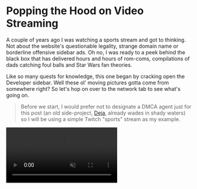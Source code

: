 # Popping the Hood on Video Streaming

A couple of years ago I was watching a sports stream and got to thinking. Not about the website's questionable legality, strange domain name or borderline offensive sidebar ads. Oh no, I was ready to a peek behind the black box that has delivered hours and hours of rom-coms, compilations of dads catching foul balls and Star Wars fan theories.

Like so many quests for knowledge, this one began by cracking open the Developer sidebar. Well these ol' moving pictures gotta come from somewhere right? So let's hop on over to the network tab to see what's going on.

> Before we start, I would prefer not to designate a DMCA agent just for this post (an old side-project, [Deja](/projects#deja), already wades in shady waters) so I will be using a simple Twitch "sports" stream as my example.

<video src='https://www.jdhayford.io/videos/blogs/video-1.mp4' alt='Demo of Network Requests in Developer Sidebar' autoPlay loop muted>

Well that certainly looks active. We can see new requests being made every second but what we notices is that there are GET requests to some files either ending in `.ts` or `.m3u8`. Let's take a look at a request for a `.ts` file: 

`GET https://video-edge-8c7268.mia02.abs.hls.ttvnw.net/v1/segment/CooFP2R-...etc...brAeZag.ts`

<img class='small' src='https://jdhayford.io/images/request-body.png' alt='request body, it is binary encoded into UTF-8, and its not pretty'>

So actually if you look closely you'll notice `G@` which is commonly used with - just messing around, this is clearly a binary file in mortal tongue (the `Content-Type` header from the response is `application/octet-stream`). Let's see what our file system thinks of it.

<img  src='https://jdhayford.io/images/file-row.png' alt='.ts file in the file browser, showing its suggested file type'>

Now we notice that the file system recognizes this `.ts` file extension as a "MPEG-2 Transport Stream". Now if you aren't familiar with MPEG, it stands for Moving Pictures Experts Group which is the working group that brought us neat things like the MP3 and MP4 (you can learn more about the group, the invention of MP3 and all of the drama involved in [How Music Got Free](https://www.amazon.com/How-Music-Got-Free-Obsession/dp/0143109340)).

A quick wikipedia sesh of "MPEG-2" reveals to us that it is the generic coding of ~~moving pictures and associated audio information~~ video.  Our second trip to wiki tells us that a "Transport Stream" is just a fancy digital container for transmission of different audio and video codecs over unreliable means. Also the starting sync byte is 0xff000000 ... remember that `G` from before?

When we open the file, our default video player takes over and gives us this:

<video src='https://www.jdhayford.io/videos/blogs/segment-example.mp4' alt='Demo of MPEG-2 transport stream' autoPlay loop muted>

2 seconds of glorious video! So the player is requesting a whole bunch of these tiny videos and stitching them together to make our stream. But this is no time to celebrate, we're not done here. We still have 2 big questions:

- a) Why are the video segments so short?
- b) How does the video player find all of these segments and put them together?

Some of you smarty pants might already have a guess or two for a) but we're going to save that for dessert, leaving us with b). So how does the player know what to do?

This brings us back to those `.m3u8` requests. A quick wikipedia gets us something called "M3U" which is described as such:

> (MP3 URL or Moving Picture Experts Group Audio Layer 3 Uniform Resource Locator in full) is a computer file format for a multimedia playlist.

Multimedia playlist huh? Well that sounds promising, let's take a peek at one:

`GET https://video-weaver.mia02.hls.ttvnw.net/v1/playlist/CooFC7G6yWcazgZqDN...etc...tg_EN-uv938sqw.m3u8`

<img src='https://jdhayford.io/images/raw-playlist.png' alt='request body including the content of an m3u8 file'>

Hey would you look at that, its just a plain text file. This is actually really reasonable. We can see some cool metadata all prefixed with `EXT-X-`. Fun fact, the well known American rapper and songwriter DMX claims these files motivated his hit single "EXT gon' give it to you"  (sorry).

The most interesting part of this file is the latter half where we see a list of a bunch of links. Actually if you look close, these links look a whole lot like the one we tracked to get that video segment earlier, and the number in `#EXTINF:2.000,live` matches here roughly to its duration. Neato! 

Now we know that these files are what the player uses to find the video segents for the stream. The problem here is that we only see a handful of 2 second segments here, but our stream keeps on chugging along. So where are the next segments? Time to check out that network activity again.

<img src='https://jdhayford.io/images/m3u-repeats.png' alt='network history filtering for m3u, showing repeated requests to the same url'>

Either our player keeps on forgetting what was in that playlist, or that file is not as static as we may have thought. Let's take a look at some of the responses.

<img src='https://jdhayford.io/images/playlist-timeline.png' alt='3 consecutive results of requests for the playlist file, showing the changes between them as the video segments slide up several places each time'>

So that's the trick. The playlist is constantly being updated and serves as a "sliding window" of the most recent part of the stream. The `EXT-X-MEDIA-SEQUENCE` tag now makes quite a bit of sense as it give us an explicit way of determining how to order the playlists/manifests, going from 39437 to 39440 to 39441 in the example. All a player needs to do is poll this url on some interval to find if there are any new segments that it should fetch and queue up.

Now we know that the player runs off of a manifest file that is constantly updated, but how did we get this manifest url in the first place? And just for fun, how does a video player do things like allow us to change the quality/resolution of our stream?

Let's take a look at where it all began, the very first `.m3u8` request.

`GET https://usher.ttvnw.net/api/channel/hls/cyberlivearena11.m3u8`

<img src='https://jdhayford.io/images/master-manifest.png' alt='content of a master manifest request'>

Jackpot! This manifest is very different from the ones we've seen so far, in fact it is called the "master" manifest. Instead of a playlist of video segments, it serves as a playlist of other stream manifests. Looking at the metadata tags, we can see things like the resolution (`RESOLUTION=1280x720`), frame rate (`FRAME-RATE=30.000`), and name (`NAME="720p"`) of each stream option! Those names are exactly what the player uses to populate its quality menu:

<img class='tiny' src='https://jdhayford.io/images/quality-options.png' alt='video quality menu with different options like 720p and 480p'>

It even includes the bandwidth/bitrate (ex. `BANDWIDTH=2350314`) of each stream. This is super useful because your player can use with it with your network speed to determine the best stream it can use without stopping (hence the "Auto" option above), which is also called adaptive bit rate (ABR) streaming.

So there you have it folks, we've solved the case. The main ingredients for a stream is a player and a manifest (and sometimes a library depending on the browser/platform to help the player with the logistics, i.e. [hls.js](https://github.com/video-dev/hls.js/)). Now remember there is a world of streaming out there and this is only one example, so we'll do some rapid fire Q&A to solidify our understanding and add context.


### Is all video streaming done like this, using these `.m3u8` and `.ts` files?

> Definitely not, but it is the most common. This particular technique is conveniently called [HLS (HTTP Live Streaming)](https://en.wikipedia.org/wiki/HTTP_Live_Streaming). It was developed by Apple in 2009 and by far the leader in Adaptive Bit Rate streaming. The second most used method is called [MPEG-DASH (Dynamic Adaptive Streaming over HTTP)](https://en.wikipedia.org/wiki/Dynamic_Adaptive_Streaming_over_HTTP). DASH also uses the same general strategy of playlist files pointing to segments, however its "playlists" are `.mpd` (media presentation description) files.

>  Other than `.mpd` files being XML (meh), DASH is codec and container format agnostic and just overall more flexible. It is also the first HTTP ABR method that is an international standard, unlike Apple's [HLS](https://en.wikipedia.org/wiki/HTTP_Live_Streaming), Microsoft's [Smooth Streaming](https://en.wikipedia.org/wiki/Adaptive_bitrate_streaming#Microsoft_Smooth_Streaming), Adobe's [HDS](https://en.wikipedia.org/wiki/Adaptive_bitrate_streaming#Adobe_HTTP_Dynamic_Streaming), etc. 

> This may not come as a surprise to anyone, but MPEG-DASH is not supported by Safari/iOS. So if you want your DASH stream to get invited to Apple's walled garden party, you'll likely have to generate an HLS compliant `.m3u8` playlist.

> I chose to focus on an HLS example here not only because it is the most prevelant, but also because the pure text manifests provide the friendliest visibility (looking at you XML) into how the bacon gets made.

### Is HLS only for video streams?

> Nuh-uh! Remember a transport stream is a "fancy digital container for transmission of different audio and video codecs". This hints that they can also be used to transmit segments of an audio stream, and manifests still get give us all of the same bells and whistles we talked about eariler.

### Is HLS only for live streams (vs video on demand aka VOD)?

> Nope! It can easily be used for On Demand content. Instead of a constantly updating sliding window playlist, the manifest will be a static list of all of the segments that make up the entire program. Additionally, it will have the following metadata tag `#EXT-X-PLAYLIST-TYPE` set to `VOD`.

### If a live or on-demand stream tells you where all the segments are, what prevents people from grabbing the videos directly and potentially redistributing them?

> Oh you are a mischevious one aren't you? I won't go too deep into it as there is an entire world of content protection and Digital Right's Management (aka DRM). When it comes down to it, you either restrict access to the files (somewhat effective but relatively straightforward) or encrypt the videos to control the ability to actually view them with DRM (most effective but difficult due to widespread dependancy requirements across players and platforms).
> 
> This was something I did a bit of exploration on while building a toy project called [Deja](/projects#deja) which is a chrome extension that let's the user generate a replay from a live stream (assuming its using HLS) from the chrome extension or the Deja webapp. There are a number of ways you could approach this, but Deja essentially sent the manifests it saw in network traffic back to a server that, when a replay was requested, would attempt to fetch the relevant segments itself and stitch them together with [ffmpeg](https://ffmpeg.org/). 
> 
> Much like a lock pick set, it is not inherently illegal, but it can pretty easily be used by users to do some naughty things that violate the [DMCA](https://en.wikipedia.org/wiki/Digital_Millennium_Copyright_Act). If you recall from the beginning, I don't really feel like dealing with all that hoopla. That is largely why I did it for fun, don't actively host it, and open source it in the hopes of being useful to someone else. 🤷‍♂️

### Why are the segments so short? How do you decide what length to use?

> Ah so you remembered! If we think about it, on the other side of a live video stream there is a constant feed of video that is being chopped up, encoded and then uploaded to the origin server where our manifest can then include it for the client to fetch it. That means that if our segments are 30 seconds long, even if we ignore all of the intermediate steps, we will always be _at least_ 30 seconds behind the actual live event. So by reducing the size of those segments, we reduce the lowest possible delay between the initial recording and our player (commonly referred to as glass-to-glass in the industry). 
> 
> But why does Twitch stop at 2 seconds, why not go even lower? There are a lot of factors at play here, but we'll take a look at two main ones. 
> 
> The first is fairly simple, each request from the client for a segment has some overhead time cost, so shorter segments means more overhead time cost, thus hurting throughput and adding latency. You can see this relationship graphed below for persistent and non-persistent connections ([source](https://streaminglearningcenter.com/blogs/choosing-the-optimal-segment-duration.html)):
>
> <img src='https://jdhayford.io/images/segment-graph.png' alt='graph of throughput vs segment length'>
> 
> The second relates to how the length of a segment affects its compression and memory size (which also determines how much total data has to be transferred through a system for a stream). Video encoding largely accomplishes compression by recording the changes in the frames over time rather than every single frame. 
> 
> Take a very short video for example, 1 second long at 60 frames per second. It absolutely has to include the first frame as a full image (called the key frame, which takes much more memory), and the rest of the 59 frames can recreated based off the compressed deltas/changes. A 5 second video could be encoded using 1 key frame, and then the rest of the 299 frames can be recreated using the diffs. This might not seem like a big difference, but these things can really add up when you are constantly doing multiple live events, each replicated into different quality encodings, and serving those to a massive audience. 
> 
> So why not just do very long segments to sacrifice latency for a cheaper AWS bill at the end of the month? Well this goes back into encoding, but there are diminishing returns on compression for the length of a segment as keyframes are usually included anyway at an interval of a couple seconds in the video for quality/consistency reasons. Just remember that the longer the segment, the longer it takes for a client to download the very first segment and actually start the stream.
> 
> To wrap up, it depends on your priorities but it is generally accepted that 2-6 seconds is a good length to use for live content, and something like 6-10 seconds for on demand content.

And this brings our lovely [yak-shaving](https://dev.to/dance2die/shaving-yak-4g2m) session to a close. I truly hope this brief journey has left the reader with some understanding, appreciation and curiousity of video streaming. Thanks for tagging along!

> Note: It is also worth noting that we barely touched on the topic of video encoding / compression which is a fascinating and deep topic in its own right (and a potential future blog topic). For anyone looking to dive a little deeper, I cannot think of a better place to start than with https://github.com/leandromoreira/digital_video_introduction for everything from basic video terminology to video codecs, compression techniques, etc. Happy hunting :)